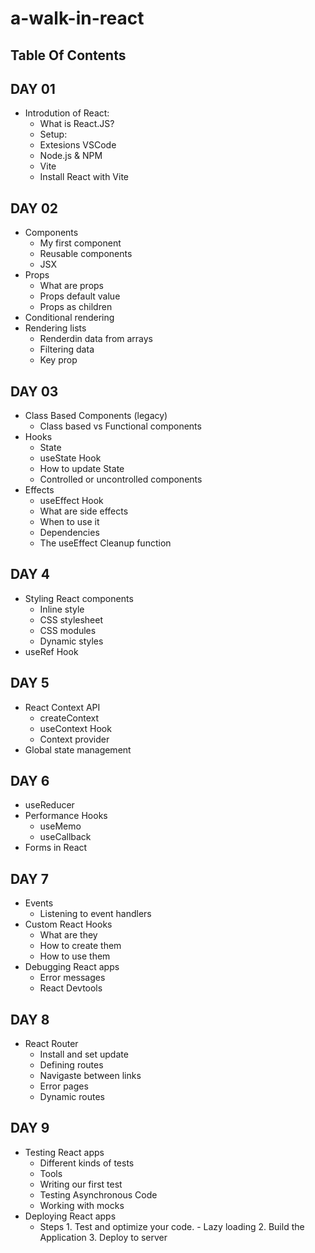 # a-walk-in-react

## Table Of Contents


## DAY 01
- Introdution of React:
  - What is React.JS?
  - Setup:
  - Extesions VSCode
  - Node.js & NPM
  - Vite
  - Install React with Vite
  
 ## DAY 02
  - Components
    - My first component
    - Reusable components
    - JSX
  - Props
    - What are props
    - Props default value
    - Props as children
  - Conditional rendering
  - Rendering lists
    - Renderdin data from arrays
    - Filtering data
    - Key prop

## DAY 03 
  - Class Based Components (legacy)
    - Class based vs Functional components
  - Hooks
    - State
    - useState Hook
    - How to update State
    - Controlled or uncontrolled components
  - Effects
    - useEffect Hook
    - What are side effects
    - When to use it
    - Dependencies
    - The useEffect Cleanup function

## DAY 4

  - Styling React components
    - Inline style
    - CSS stylesheet
    - CSS modules
    - Dynamic styles
  - useRef Hook

## DAY 5

  - React Context API
      - createContext
      - useContext Hook
      - Context provider
  - Global state management   
## DAY 6

  - useReducer
  - Performance Hooks
      - useMemo
      - useCallback
  - Forms in React

## DAY 7

  - Events
      - Listening to event handlers
  - Custom React Hooks
      - What are they
      - How to create them
      - How to use them
  - Debugging React apps
      - Error messages
      - React Devtools

## DAY 8

  - React Router
      - Install and set update
      - Defining routes
      - Navigaste between links
      - Error pages
      - Dynamic routes

## DAY 9


  - Testing React apps
      - Different kinds of tests
      - Tools
      - Writing our first test
      - Testing Asynchronous Code
      - Working with mocks
  - Deploying React apps
      - Steps
            1. Test and optimize your code.
              - Lazy loading
            2. Build the Application
            3. Deploy to server
